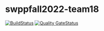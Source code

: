 
# swppfall2022-team18

[![BuildStatus](https://travis-ci.com/swsnu/swppfall2022-team18.svg?branch=main)](https://travis-ci.com/swsnu/swppfall2022-team18)
[![Quality GateStatus](https://sonarcloud.io/api/project_badges/measure?project=swsnu_swppfall2022-team18&metric=alert_status)](https://sonarcloud.io/dashboard?id=swsnu_swppfall2022-team18)
